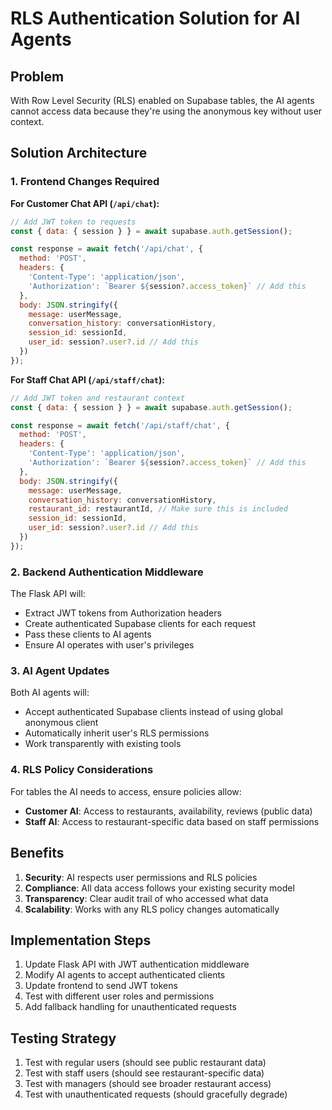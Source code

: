 # RLS Authentication Solution for AI Agents

## Problem
With Row Level Security (RLS) enabled on Supabase tables, the AI agents cannot access data because they're using the anonymous key without user context.

## Solution Architecture

### 1. Frontend Changes Required

**For Customer Chat API (`/api/chat`):**
```javascript
// Add JWT token to requests
const { data: { session } } = await supabase.auth.getSession();

const response = await fetch('/api/chat', {
  method: 'POST',
  headers: {
    'Content-Type': 'application/json',
    'Authorization': `Bearer ${session?.access_token}` // Add this
  },
  body: JSON.stringify({
    message: userMessage,
    conversation_history: conversationHistory,
    session_id: sessionId,
    user_id: session?.user?.id // Add this
  })
});
```

**For Staff Chat API (`/api/staff/chat`):**
```javascript
// Add JWT token and restaurant context
const { data: { session } } = await supabase.auth.getSession();

const response = await fetch('/api/staff/chat', {
  method: 'POST', 
  headers: {
    'Content-Type': 'application/json',
    'Authorization': `Bearer ${session?.access_token}` // Add this
  },
  body: JSON.stringify({
    message: userMessage,
    conversation_history: conversationHistory,
    restaurant_id: restaurantId, // Make sure this is included
    session_id: sessionId,
    user_id: session?.user?.id // Add this
  })
});
```

### 2. Backend Authentication Middleware

The Flask API will:
- Extract JWT tokens from Authorization headers
- Create authenticated Supabase clients for each request
- Pass these clients to AI agents
- Ensure AI operates with user's privileges

### 3. AI Agent Updates

Both AI agents will:
- Accept authenticated Supabase clients instead of using global anonymous client
- Automatically inherit user's RLS permissions
- Work transparently with existing tools

### 4. RLS Policy Considerations

For tables the AI needs to access, ensure policies allow:
- **Customer AI**: Access to restaurants, availability, reviews (public data)
- **Staff AI**: Access to restaurant-specific data based on staff permissions

## Benefits

1. **Security**: AI respects user permissions and RLS policies
2. **Compliance**: All data access follows your existing security model
3. **Transparency**: Clear audit trail of who accessed what data
4. **Scalability**: Works with any RLS policy changes automatically

## Implementation Steps

1. Update Flask API with JWT authentication middleware
2. Modify AI agents to accept authenticated clients
3. Update frontend to send JWT tokens
4. Test with different user roles and permissions
5. Add fallback handling for unauthenticated requests

## Testing Strategy

1. Test with regular users (should see public restaurant data)
2. Test with staff users (should see restaurant-specific data)  
3. Test with managers (should see broader restaurant access)
4. Test with unauthenticated requests (should gracefully degrade)
